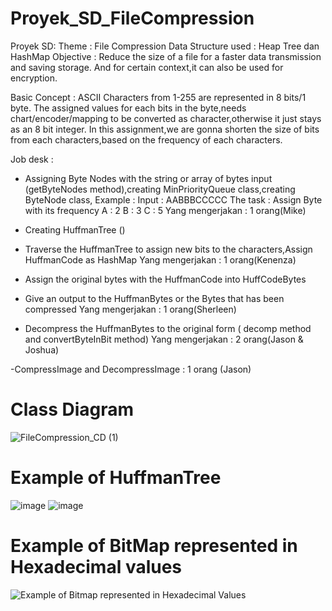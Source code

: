 # Proyek_SD_FileCompression
Proyek SD:
Theme : File Compression
Data Structure used : Heap Tree dan HashMap
Objective : Reduce the size of a file for a faster data transmission and saving storage. And for certain context,it can also be used for encryption.

Basic Concept : ASCII Characters from 1-255 are represented in 8 bits/1 byte. The assigned values for each bits in the byte,needs chart/encoder/mapping to be converted as character,otherwise it just stays as an 8 bit integer. In this assignment,we are gonna shorten the size of bits from each characters,based on the frequency of each characters.

Job desk :
- Assigning Byte Nodes with the string or array of bytes input (getByteNodes method),creating MinPriorityQueue class,creating ByteNode class,
Example : Input : AABBBCCCCC
The task : 
Assign Byte with its frequency
A : 2
B : 3
C : 5
Yang mengerjakan : 1 orang(Mike) 

- Creating HuffmanTree ()
- Traverse the HuffmanTree to assign new bits to the characters,Assign HuffmanCode as HashMap
Yang mengerjakan : 1 orang(Kenenza)


- Assign the original bytes with the HuffmanCode into HuffCodeBytes
- Give an output to the HuffmanBytes or the Bytes that has been compressed
Yang mengerjakan : 1 orang(Sherleen)

- Decompress the HuffmanBytes to the original form ( decomp method and convertByteInBit method)
Yang mengerjakan : 2 orang(Jason & Joshua)

-CompressImage and DecompressImage : 1 orang (Jason)

# Class Diagram

![FileCompression_CD (1)](https://github.com/user-attachments/assets/b22dec96-6f26-4746-b10d-a195997e7a07)

# Example of HuffmanTree
![image](https://github.com/user-attachments/assets/ce1a3480-398a-44b4-adab-409385af155b)
![image](https://github.com/user-attachments/assets/6557a90b-ff9b-40ea-bb57-6b26db6733b2)


# Example of BitMap represented in Hexadecimal values
![Example of Bitmap represented in Hexadecimal Values](https://github.com/user-attachments/assets/6a2a6113-7b6f-45af-a8ab-0b7d74239afa)

